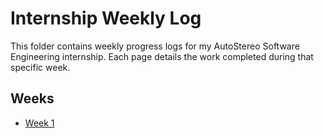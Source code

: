 # Internship Weekly Log

This folder contains weekly progress logs for my AutoStereo Software Engineering internship. Each page details the work completed during that specific week.

## Weeks
- [Week 1](week1.md)
